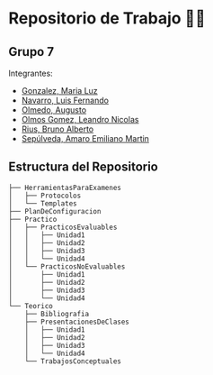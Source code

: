 # Repositorio de Trabajo 📗📔

## Grupo 7
Integrantes:
-   [Gonzalez, Maria Luz](https://github.com/kuzkiu)
-   [Navarro, Luis Fernando](https://github.com/luis-nvrr)
-   [Olmedo, Augusto](https://github.com/aguolmedo99)
-   [Olmos Gomez, Leandro Nicolas](https://github.com/Nicolas9412)
-   [Rius, Bruno Alberto](https://github.com/BARmonse)
-   [Sepúlveda, Amaro Emiliano Martin](https://github.com/martinsepu)

## Estructura del Repositorio
```
├── HerramientasParaExamenes
│   ├── Protocolos
│   └── Templates
├── PlanDeConfiguracion
├── Practico
│   ├── PracticosEvaluables
│   │   ├── Unidad1
│   │   ├── Unidad2
│   │   ├── Unidad3
│   │   └── Unidad4
│   └── PracticosNoEvaluables
│       ├── Unidad1
│       ├── Unidad2
│       ├── Unidad3
│       └── Unidad4
└── Teorico
    ├── Bibliografia
    ├── PresentacionesDeClases
    │   ├── Unidad1
    │   ├── Unidad2
    │   ├── Unidad3
    │   └── Unidad4
    └── TrabajosConceptuales
```

